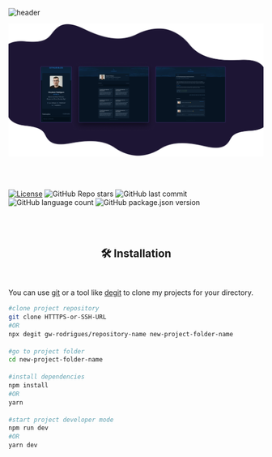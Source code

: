 ![header](./.github/header3.png)

![demo](./.github/demo.png)

<br/><br/>

[![License](https://img.shields.io/badge/license-MIT-green?style=for-the-badge)](./LICENSE)
![GitHub Repo stars](https://img.shields.io/github/stars/gw-rodrigues/ignite-react-2022-github-blog?style=for-the-badge)
![GitHub last commit](https://img.shields.io/github/last-commit/gw-rodrigues/ignite-react-2022-github-blog?style=for-the-badge)
![GitHub language count](https://img.shields.io/github/languages/count/gw-rodrigues/ignite-react-2022-github-blog?style=for-the-badge)
![GitHub package.json version](https://img.shields.io/github/package-json/v/gw-rodrigues/ignite-react-2022-github-blog?style=for-the-badge)

<br/><br/>

<h2 align="center">🛠 Installation</h2>

<br/>

You can use [git](https://git-scm.com) or a tool like [degit](https://github.com/Rich-Harris/degit) to clone my projects for your directory.

```sh
#clone project repository
git clone HTTTPS-or-SSH-URL
#OR
npx degit gw-rodrigues/repository-name new-project-folder-name

#go to project folder
cd new-project-folder-name

#install dependencies
npm install
#OR
yarn

#start project developer mode
npm run dev
#OR
yarn dev
```
